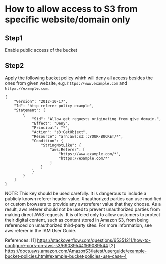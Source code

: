 # How to allow access to S3 from specific website/domain only

## Step1
Enable public access of the bucket

## Step2
Apply the following bucket policy which will deny all access besides the ones from given website, e.g. `https://www.example.com` and `https://example.com`:
```
{
    "Version": "2012-10-17",
    "Id": "http referer policy example",
    "Statement": [
        {
            "Sid": "Allow get requests originating from give domain.",
            "Effect": "Deny",
            "Principal": "*",
            "Action": "s3:GetObject",
            "Resource": "arn:aws:s3:::YOUR-BUCKET/*",
            "Condition": {
                "StringNotLike": {
                    "aws:Referer": [
                        "https://www.example.com/*",
                        "https://example.com/*"
                    ]
                }
            }
        }
    ]
}
```

NOTE: This key should be used carefully. It is dangerous to include a publicly known referer header value. Unauthorized parties can use modified or custom browsers to provide any aws:referer value that they choose. As a result, aws:referer should not be used to prevent unauthorized parties from making direct AWS requests. It is offered only to allow customers to protect their digital content, such as content stored in Amazon S3, from being referenced on unauthorized third-party sites. For more information, see aws:referer in the IAM User Guide.

References:
[1] https://stackoverflow.com/questions/65351211/how-to-configure-cors-on-aws-s3/69089544#69089544
[2] https://docs.aws.amazon.com/AmazonS3/latest/userguide/example-bucket-policies.html#example-bucket-policies-use-case-4
